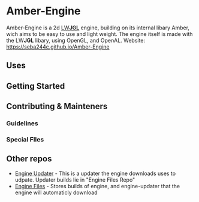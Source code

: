 # Amber-Engine
Amber-Engine is a 2d [LW**JGL**](https://www.lwjgl.org/) engine, building on its internal libary Amber, wich aims to be easy to use and light weight. The engine itself is made with the LW**JGL** libary, using OpenGL, and OpenAL.
Website: https://seba244c.github.io/Amber-Engine

## Uses

## Getting Started

## Contributing & Mainteners

### Guidelines

### Special FIles

## Other repos
 * [Engine Updater](https://github.com/Seba244c/Amber-Engine-Updater) - This is a updater the engine downloads uses to udpate. Updater builds lie in "Engine Files Repo"
 * [Engine Files](https://github.com/Seba244c/Amber-Engine-Files) - Stores builds of engine, and engine-updater that the engine will automaticly download
